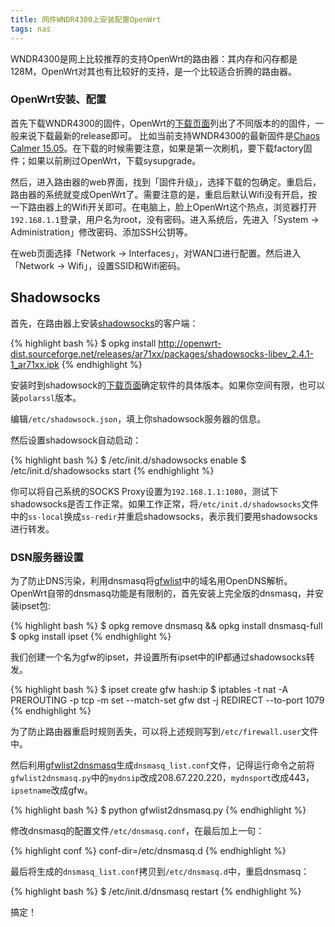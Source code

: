 ```yaml
---
title: 网件WNDR4300上安装配置OpenWrt
tags: nas
---
```


WNDR4300是网上比较推荐的支持OpenWrt的路由器：其内存和闪存都是128M，OpenWrt对其也有比较好的支持，是一个比较适合折腾的路由器。

### OpenWrt安装、配置

首先下载WNDR4300的固件，OpenWrt的[下载页面](https://downloads.openwrt.org)列出了不同版本的的固件，一般来说下载最新的release即可。
比如当前支持WNDR4300的最新固件是[Chaos Calmer 15.05](https://downloads.openwrt.org/chaos_calmer/15.05/ar71xx/nand/openwrt-15.05-ar71xx-nand-wndr4300-ubi-factory.img)。在下载的时候需要注意，如果是第一次刷机，要下载factory固件；如果以前刷过OpenWrt，下载sysupgrade。

然后，进入路由器的web界面，找到「固件升级」，选择下载的包确定。重启后，路由器的系统就变成OpenWrt了。需要注意的是，重启后默认Wifi没有开启，按一下路由器上的Wifi开关即可。在电脑上，脸上OpenWrt这个热点，浏览器打开`192.168.1.1`登录，用户名为root，没有密码。进入系统后，先进入「System → Administration」修改密码、添加SSH公钥等。

在web页面选择「Network → Interfaces」，对WAN口进行配置。然后进入「Network → Wifi」，设置SSID和Wifi密码。

## Shadowsocks

首先，在路由器上安装[shadowsocks](https://shadowsocks.org)的客户端：

{% highlight bash %}
$ opkg install http://openwrt-dist.sourceforge.net/releases/ar71xx/packages/shadowsocks-libev_2.4.1-1_ar71xx.ipk
{% endhighlight %}

安装时到shadowsock的[下载页面](http://openwrt-dist.sourceforge.net/releases/ar71xx/packages/)确定软件的具体版本。如果你空间有限，也可以装`polarssl`版本。

编辑`/etc/shadowsock.json`，填上你shadowsock服务器的信息。

然后设置shadowsock自动启动：

{% highlight bash %}
$ /etc/init.d/shadowsocks enable
$ /etc/init.d/shadowsocks start
{% endhighlight %}

你可以将自己系统的SOCKS Proxy设置为`192.168.1.1:1080`，测试下shadowsocks是否工作正常。如果工作正常，将`/etc/init.d/shadowsocks`文件中的`ss-local`换成`ss-redir`并重启shadowsocks，表示我们要用shadowsocks进行转发。

### DSN服务器设置

为了防止DNS污染，利用dnsmasq将[gfwlist](https://github.com/gfwlist/gfwlist)中的域名用OpenDNS解析。OpenWrt自带的dnsmasq功能是有限制的，首先安装上完全版的dnsmasq，并安装ipset包:

{% highlight bash %}
$ opkg remove dnsmasq && opkg install dnsmasq-full
$ opkg install ipset
{% endhighlight %}

我们创建一个名为gfw的ipset，并设置所有ipset中的IP都通过shadowsocks转发。

{% highlight bash %}
$ ipset create gfw hash:ip
$ iptables -t nat -A PREROUTING -p tcp -m set --match-set gfw dst -j REDIRECT --to-port 1079
{% endhighlight %}

为了防止路由器重启时规则丢失，可以将上述规则写到`/etc/firewall.user`文件中。

然后利用[gfwlist2dnsmasq](https://github.com/cokebar/gfwlist2dnsmasq)生成`dnsmasq_list.conf`文件，记得运行命令之前将`gfwlist2dnsmasq.py`中的`mydnsip`改成208.67.220.220，`mydnsport`改成443，`ipsetname`改成gfw。

{% highlight bash %}
$ python gfwlist2dnsmasq.py
{% endhighlight %}

修改dnsmasq的配置文件`/etc/dnsmasq.conf`，在最后加上一句：

{% highlight conf %}
conf-dir=/etc/dnsmasq.d
{% endhighlight %}

最后将生成的`dnsmasq_list.conf`拷贝到`/etc/dnsmasq.d`中，重启dnsmasq：

{% highlight bash %}
$ /etc/init.d/dnsmasq restart
{% endhighlight %}

搞定！
